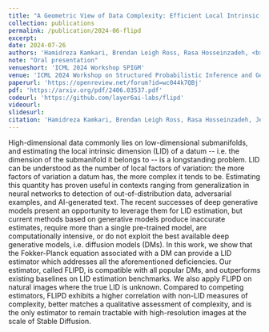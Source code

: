 ```yaml
---
title: "A Geometric View of Data Complexity: Efficient Local Intrinsic Dimension Estimation with Diffusion Models"
collection: publications
permalink: /publication/2024-06-flipd
excerpt: 
date: 2024-07-26
authors: 'Hamidreza Kamkari, Brendan Leigh Ross, Rasa Hosseinzadeh, <b>Jesse C. Cresswell</b>, Gabriel Loaiza-Ganem'
note: "Oral presentation"
venueshort: 'ICML 2024 Workshop SPIGM'
venue: 'ICML 2024 Workshop on Structured Probabilistic Inference and Generative Modeling'
paperurl: 'https://openreview.net/forum?id=wc044k7QBj'
pdf: 'https://arxiv.org/pdf/2406.03537.pdf'
codeurl: 'https://github.com/layer6ai-labs/flipd'
videourl:
slidesurl:
citation: 'Hamidreza Kamkari, Brendan Leigh Ross, Rasa Hosseinzadeh, Jesse C. Cresswell, Gabriel Loaiza-Ganem. A Geometric View of Data Complexity: Efficient Local Intrinsic Dimension Estimation with Diffusion Models. ArXiv Preprint 2406.03537, 2024'
---
```

High-dimensional data commonly lies on low-dimensional submanifolds, and estimating the local intrinsic dimension (LID) of a datum -- i.e. the dimension of the submanifold it belongs to -- is a longstanding problem. LID can be understood as the number of local factors of variation: the more factors of variation a datum has, the more complex it tends to be. Estimating this quantity has proven useful in contexts ranging from generalization in neural networks to detection of out-of-distribution data, adversarial examples, and AI-generated text. The recent successes of deep generative models present an opportunity to leverage them for LID estimation, but current methods based on generative models produce inaccurate estimates, require more than a single pre-trained model, are computationally intensive, or do not exploit the best available deep generative models, i.e. diffusion models (DMs). In this work, we show that the Fokker-Planck equation associated with a DM can provide a LID estimator which addresses all the aforementioned deficiencies. Our estimator, called FLIPD, is compatible with all popular DMs, and outperforms existing baselines on LID estimation benchmarks. We also apply FLIPD on natural images where the true LID is unknown. Compared to competing estimators, FLIPD exhibits a higher correlation with non-LID measures of complexity, better matches a qualitative assessment of complexity, and is the only estimator to remain tractable with high-resolution images at the scale of Stable Diffusion.